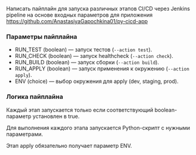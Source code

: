 Написать пайплайн для запуска различных этапов CI/CD через Jenkins pipeline на основе входных параметров для приложения
https://github.com/AnastasiyaGapochkina01/py-cicd-app

### Параметры пайплайна
- RUN_TEST (boolean) — запуск тестов (`--action test`).
- RUN_CHECK (boolean) — запуск healthcheck (`--action check`).
- RUN_BUILD (boolean) — запуск сборки (`--action build`).
- RUN_APPLY (boolean) — запуск применения к окружению (`--action apply`).
- ENV (choice) — выбор окружения для apply (dev, staging, prod).

### Логика пайплайна
Каждый этап запускается только если соответствующий boolean-параметр установлен в true.

Для выполнения каждого этапа запускается Python-скрипт с нужными параметрами.

Этап apply обязательно получает параметр ENV.
